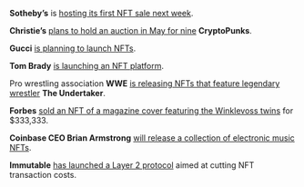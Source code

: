 **Sotheby’s** is [hosting its first NFT sale next week](https://newsletter.theblockcrypto.com/l/jJby892b48gzLXpezqIz3mhA/M7637VS4gR2t8wZsk5Lq5Q2g/7olpYTsjcrWGjvWCP7G2gg). 

**Christie’s** [plans to hold an auction in May for nine](https://newsletter.theblockcrypto.com/l/jJby892b48gzLXpezqIz3mhA/TGgQPU33XlijlR7JEqGpsg/7olpYTsjcrWGjvWCP7G2gg) **CryptoPunks**. 

**Gucci** [is planning to launch NFTs](https://newsletter.theblockcrypto.com/l/jJby892b48gzLXpezqIz3mhA/057U4F1vTowWvR2eGUwQjQ/7olpYTsjcrWGjvWCP7G2gg). 

**Tom Brady** [is launching an NFT platform](https://newsletter.theblockcrypto.com/l/jJby892b48gzLXpezqIz3mhA/ypvhQPO9gr892oKlNhZ763IQMQ/7olpYTsjcrWGjvWCP7G2gg). 

Pro wrestling association **WWE** [is releasing NFTs that feature legendary wrestler](https://newsletter.theblockcrypto.com/l/jJby892b48gzLXpezqIz3mhA/BJJTU2t4S5CV84hBjX6a4g/7olpYTsjcrWGjvWCP7G2gg) **The Undertaker**. 

**Forbes** [sold an NFT of a magazine cover featuring the Winklevoss twins](https://newsletter.theblockcrypto.com/l/jJby892b48gzLXpezqIz3mhA/RoZaVdzFjQucZnaAABlodg/7olpYTsjcrWGjvWCP7G2gg) for $333,333. 

**Coinbase CEO Brian Armstrong** [will release a collection of electronic music NFTs](https://newsletter.theblockcrypto.com/l/jJby892b48gzLXpezqIz3mhA/e2Lcb7635p6dFGeDLgyyzK6g/7olpYTsjcrWGjvWCP7G2gg). 

**Immutable** [has launched a Layer 2 protocol](https://newsletter.theblockcrypto.com/l/jJby892b48gzLXpezqIz3mhA/4CzuKVrEC892JJBQlFycX7636g/7olpYTsjcrWGjvWCP7G2gg) aimed at cutting NFT transaction costs.